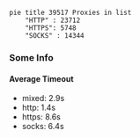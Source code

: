 
```mermaid
pie title 39517 Proxies in list
    "HTTP" : 23712
    "HTTPS": 5748
    "SOCKS" : 14344
```

### Some Info
#### Average Timeout

- mixed: 2.9s
- http: 1.4s
- https: 8.6s
- socks: 6.4s